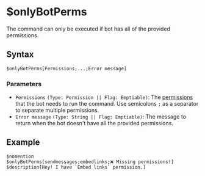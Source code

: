 # $onlyBotPerms
The command can only be executed if bot has all of the provided permissions.

## Syntax
```
$onlyBotPerms[Permissions;...;Error message]
```

### Parameters 
- `Permissions` `(Type: Permission || Flag: Emptiable)`: The [permissions](../resources/permissions.md) that the bot needs to run the command. Use semicolons `;` as a separator to separate multiple permissions.
- `Error message` `(Type: String || Flag: Emptiable)`: The message to return when the bot doesn't have all the provided permissions.

## Example
```
$nomention
$onlyBotPerms[sendmessages;embedlinks;❌ Missing permissions!]
$description[Hey! I have `Embed links` permission.]
```
